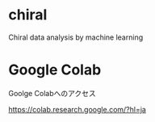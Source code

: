 # chiral
Chiral data analysis by machine learning


# Google Colab

Goolge Colabへのアクセス

https://colab.research.google.com/?hl=ja

